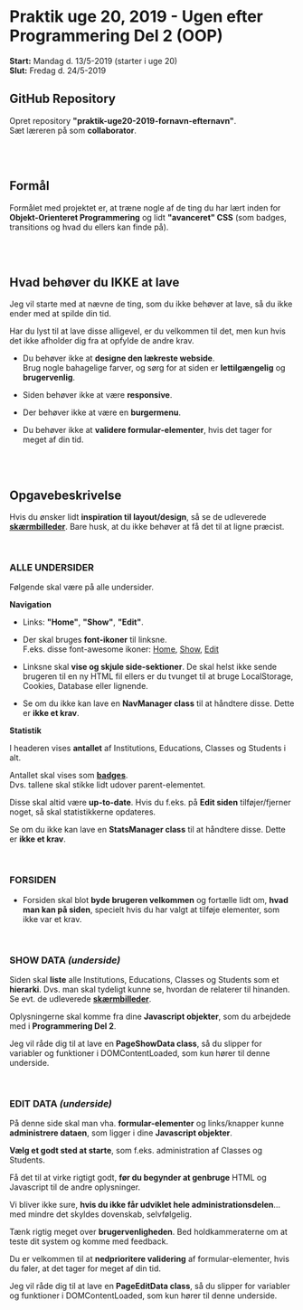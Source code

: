 # **Praktik uge 20, 2019 - Ugen efter Programmering Del 2 (OOP)**

**Start:** Mandag d. 13/5-2019 (starter i uge 20)<br>
**Slut:** Fredag d. 24/5-2019

## **GitHub Repository**

Opret repository **"praktik-uge20-2019-fornavn-efternavn"**.<br>
Sæt læreren på som **collaborator**.


<br><br>

## **Formål**

Formålet med projektet er, at træne nogle af de ting du har lært inden for **Objekt-Orienteret Programmering** og lidt **"avanceret" CSS** (som badges, transitions og hvad du ellers kan finde på).


<br><br>

## **Hvad behøver du IKKE at lave**

Jeg vil starte med at nævne de ting, som du ikke behøver at lave, så du ikke ender med at spilde din tid.

Har du lyst til at lave disse alligevel, er du velkommen til det, men kun hvis det ikke afholder dig fra at opfylde de andre krav.

* Du behøver ikke at **designe den lækreste webside**. <br>Brug nogle bahagelige farver, og sørg for at siden er **lettilgængelig** og **brugervenlig**.

* Siden behøver ikke at være **responsive**.

* Der behøver ikke at være en **burgermenu**.

* Du behøver ikke at **validere formular-elementer**, hvis det tager for meget af din tid.

<br><br>

## **Opgavebeskrivelse**

Hvis du ønsker lidt **inspiration til layout/design**, så se de udleverede [**skærmbilleder**](./Screenshots/). Bare husk, at du ikke behøver at få det til at ligne præcist.

<br>

### **ALLE UNDERSIDER**

Følgende skal være på alle undersider.<br>

**Navigation**

* Links: **"Home"**, **"Show"**, **"Edit"**.

* Der skal bruges **font-ikoner** til linksne.<br>
F.eks. disse font-awesome ikoner: [Home](https://fontawesome.com/icons/home?style=solid), [Show](https://fontawesome.com/icons/list?style=solid), [Edit](https://fontawesome.com/icons/edit?style=regular)

* Linksne skal **vise og skjule side-sektioner**. De skal helst ikke sende brugeren til en ny HTML fil ellers er du tvunget til at bruge LocalStorage, Cookies, Database eller lignende.

* Se om du ikke kan lave en **NavManager class** til at håndtere disse. Dette er **ikke et krav**.

**Statistik**

I headeren vises **antallet** af Institutions, Educations, Classes og Students i alt.

Antallet skal vises som [**badges**](https://www.cssportal.com/blog/create-css-notification-badge/).<br>Dvs. tallene skal stikke lidt udover parent-elementet.

Disse skal altid være **up-to-date**. Hvis du f.eks. på **Edit siden** tilføjer/fjerner noget, så skal statistikkerne opdateres.

Se om du ikke kan lave en **StatsManager class** til at håndtere disse. Dette er **ikke et krav**.

<br>

### **FORSIDEN**

* Forsiden skal blot **byde brugeren velkommen** og fortælle lidt om, **hvad man kan på siden**, specielt hvis du har valgt at tilføje elementer, som ikke var et krav.

<br>

### **SHOW DATA** _(underside)_

Siden skal **liste** alle Institutions, Educations, Classes og Students som et **hierarki**. Dvs. man skal tydeligt kunne se, hvordan de relaterer til hinanden. Se evt. de udleverede [**skærmbilleder**](./Screenshots/).

Oplysningerne skal komme fra dine **Javascript objekter**, som du arbejdede med i **Programmering Del 2**.

Jeg vil råde dig til at lave en **PageShowData class**, så du slipper for variabler og funktioner i DOMContentLoaded, som kun hører til denne underside.

<br>

### **EDIT DATA** _(underside)_

På denne side skal man vha. **formular-elementer** og links/knapper kunne **administrere dataen**, som ligger i dine **Javascript objekter**.

**Vælg et godt sted at starte**, som f.eks. administration af Classes og Students.

Få det til at virke rigtigt godt, **før du begynder at genbruge** HTML og Javascript til de andre oplysninger.

Vi bliver ikke sure, **hvis du ikke får udviklet hele administrationsdelen**... med mindre det skyldes dovenskab, selvfølgelig.

Tænk rigtig meget over **brugervenligheden**. Bed holdkammeraterne om at teste dit system og komme med feedback.

Du er velkommen til at **nedprioritere validering** af formular-elementer, hvis du føler, at det tager for meget af din tid.

Jeg vil råde dig til at lave en **PageEditData class**, så du slipper for variabler og funktioner i DOMContentLoaded, som kun hører til denne underside.

